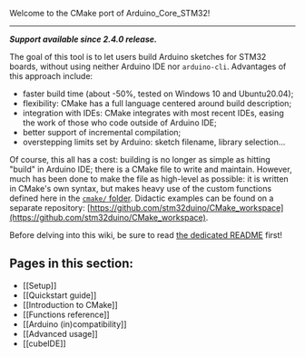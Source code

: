 Welcome to the CMake port of Arduino_Core_STM32!

--------------------------
_**Support available since 2.4.0 release.**_


The goal of this tool is to let users build Arduino sketches for STM32 boards, without using neither Arduino IDE nor `arduino-cli`.
Advantages of this approach include:
- faster build time (about -50%, tested on Windows 10 and Ubuntu20.04);
- flexibility: CMake has a full language centered around build description;
- integration with IDEs: CMake integrates with most recent IDEs, easing the work of those who code outside of Arduino IDE;
- better support of incremental compilation;
- overstepping limits set by Arduino: sketch filename, library selection...

Of course, this all has a cost: building is no longer as simple as hitting "build" in Arduino IDE; there is a CMake file to write and maintain.
However, much has been done to make the file as high-level as possible: it is written in CMake's own syntax, but makes heavy use of the custom functions defined here in the [`cmake/` folder](../blob/cmake_dev/cmake).
Didactic examples can be found on a separate repository: [https://github.com/stm32duino/CMake_workspace](https://github.com/stm32duino/CMake_workspace).

Before delving into this wiki, be sure to read [the dedicated README](https://github.com/stm32duino/Arduino_Core_STM32/blob/main/README_CMAKE.md) first!


## Pages in this section:
- [[Setup]]
- [[Quickstart guide]]
- [[Introduction to CMake]]
- [[Functions reference]]
- [[Arduino (in)compatibility]]
- [[Advanced usage]]
- [[cubeIDE]]

